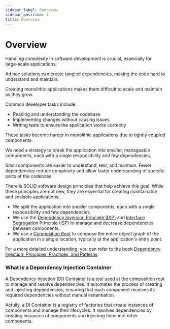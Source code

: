 ```yaml
---
sidebar_label: Overview
sidebar_position: 1
title: Overview
---
```


# Overview

Handling complexity in software development is crucial, especially for large-scale applications.

Ad hoc solutions can create tangled dependencies, making the code hard to understand and maintain.

Creating monolithic applications makes them difficult to scale and maintain as they grow.

Common developer tasks include:
- Reading and understanding the codebase
- Implementing changes without causing issues
- Writing tests to ensure the application works correctly

These tasks become harder in monolithic applications due to tightly coupled components.

We need a strategy to break the application into smaller, manageable components, each with a single responsibility and few dependencies.

Small components are easier to understand, test, and maintain. Fewer dependencies reduce complexity and allow faster understanding of specific parts of the codebase.

There is SOLID software design principles that help achieve this goal. While these principles are not new, they are essential for creating maintainable and scalable applications. 
 - We split the application into smaller components, each with a single responsibility and few dependencies. 
 - We use the [Dependency Inversion Principle (DIP)](https://en.wikipedia.org/wiki/Dependency_inversion_principle) and [Interface Segregation Principle (ISP)]((https://en.wikipedia.org/wiki/Interface_segregation_principle)) to manage and decrease dependencies between components.
 - We use a [Composition Root](https://blog.ploeh.dk/2011/07/28/CompositionRoot/) to compose the entire object graph of the application in a single location, typically at the application's entry point.

For a more detailed understanding, you can refer to the book [Dependency Injection: Principles, Practices, and Patterns](https://www.oreilly.com/library/view/dependency-injection-principles/9781617294730/).

### What is a Dependency Injection Container

A Dependency Injection (DI) Container is a tool used at the composition root to manage and resolve dependencies. It automates the process of creating and injecting dependencies, ensuring that each component receives its required dependencies without manual instantiation.

Actully, a DI Container is a registry of factories that create instances of components and manage their lifecycles. It resolves dependencies by creating instances of components and injecting them into other components.